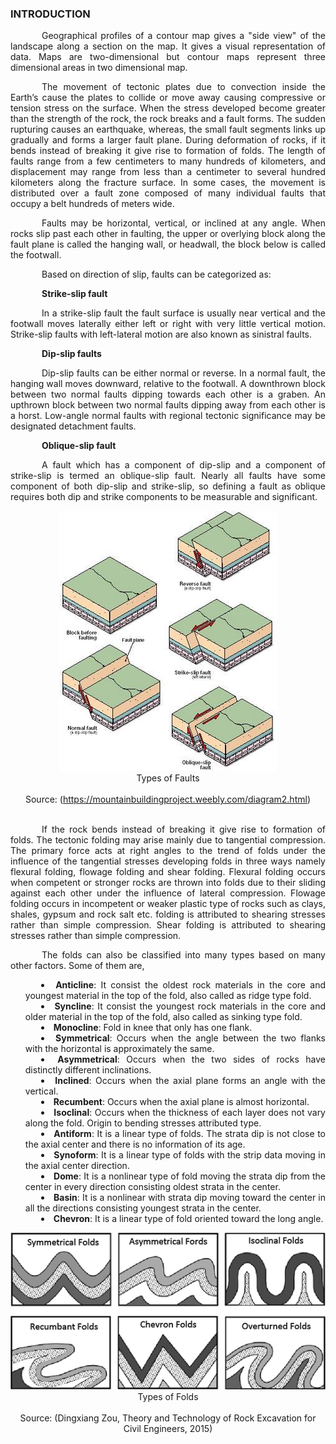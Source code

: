 ### INTRODUCTION<br>

<p style="text-indent:50px;text-align:justify">Geographical profiles of a contour map gives a "side view" of the landscape along a section on the map. It gives a visual representation of data. Maps are two-dimensional but contour maps represent three dimensional areas in two dimensional map.</p>

<p style="text-indent:50px;text-align:justify">The movement of tectonic plates due to convection inside the Earth’s cause the plates to collide or move away causing compressive or tension stress on the surface. When the stress developed become greater than the strength of the rock, the rock breaks and a fault forms. The sudden rupturing causes an earthquake, whereas, the small fault segments links up gradually and forms a larger fault plane. During deformation of rocks, if it bends instead of breaking it give rise to formation of folds. The length of faults range from a few centimeters to many hundreds of kilometers, and displacement may range from less than a centimeter to several hundred kilometers along the fracture surface. In some cases, the movement is distributed over a fault zone composed of many individual faults that occupy a belt hundreds of meters wide.</p>

<p style="text-indent:50px;text-align:justify">Faults may be horizontal, vertical, or inclined at any angle. When rocks slip past each other in faulting, the upper or overlying block along the fault plane is called the hanging wall, or headwall, the block below is called the footwall.</p>

<p style="text-indent:50px;text-align:justify">Based on direction of slip, faults can be categorized as:</p>

<p style="text-indent:50px;text-align:justify"><strong>Strike-slip fault</strong></p>

<p style="text-indent:50px;text-align:justify">In a strike-slip fault the fault surface is usually near vertical and the footwall moves laterally either left or right with very little vertical motion. Strike-slip faults with left-lateral motion are also known as sinistral faults.</p>

<p style="text-indent:50px;text-align:justify"><strong>Dip-slip faults</strong></p>

<p style="text-indent:50px;text-align:justify">Dip-slip faults can be either normal or reverse. In a normal fault, the hanging wall moves downward, relative to the footwall. A downthrown block between two normal faults dipping towards each other is a graben. An upthrown block between two normal faults dipping away from each other is a horst. Low-angle normal faults with regional tectonic significance may be designated detachment faults.</p>

<p style="text-indent:50px;text-align:justify"><strong>Oblique-slip fault</strong></p>  

<p style="text-indent:50px;text-align:justify">A fault which has a component of dip-slip and a component of strike-slip is termed an oblique-slip fault. Nearly all faults have some component of both dip-slip and strike-slip, so defining a fault as oblique requires both dip and strike components to be measurable and significant.</p>

<center>
  <img src="images/fault.jpg">
</center>

<center> Types of Faults</center><br>
<center>Source: (<a href="https://mountainbuildingproject.weebly.com/diagram2.html">https://mountainbuildingproject.weebly.com/diagram2.html</a>)
</center><br>

<p style="text-indent:50px;text-align:justify">If the rock bends instead of breaking it give rise to formation of folds. The tectonic folding may arise mainly due to tangential compression. The primary force acts at right angles to the trend of folds under the influence of the tangential stresses developing folds in three ways namely flexural folding, flowage folding and shear folding. Flexural folding occurs when competent or stronger rocks are thrown into folds due to their sliding against each other under the influence of lateral compression. Flowage folding occurs in incompetent or weaker plastic type of rocks such as clays, shales, gypsum and rock salt etc. folding is attributed to shearing stresses rather than simple compression. Shear folding is attributed to shearing stresses rather than simple compression.</p>

<p style="text-indent:50px;text-align:justify">The folds can also be classified into many types based on many other factors. Some of them are,</p>

<ul style="text-indent:25px;text-align:justify;list-style-position:inside">
<li><strong>Anticline</strong>: It consist the oldest rock materials in the core and youngest material in the top of the fold, also called as ridge type fold.</li>
<li><strong>Syncline</strong>: It consist the youngest rock materials in the core and older material in the top of the fold, also called as sinking type fold.</li>
<li><strong>Monocline</strong>: Fold in knee that only has one flank.</li>
<li><strong>Symmetrical</strong>: Occurs when the angle between the two flanks with the horizontal is approximately the same.</li>
<li><strong>Asymmetrical</strong>: Occurs when the two sides of rocks have distinctly different inclinations.</li>
<li><strong>Inclined</strong>: Occurs when the axial plane forms an angle with the vertical.</li>
<li><strong>Recumbent</strong>: Occurs when the axial plane is almost horizontal.</li>
<li><strong>Isoclinal</strong>: Occurs when the thickness of each layer does not vary along the fold. Origin to bending stresses attributed type.</li>
<li><strong>Antiform</strong>: It is a linear type of folds. The strata dip is not close to the axial center and there is no information of its age.</li>
<li><strong>Synoform</strong>: It is a linear type of folds with the strip data moving in the axial center direction.</li>
<li><strong>Dome</strong>: It is a nonlinear type of fold moving the strata dip from the center in every direction consisting oldest strata in the center.</li>
<li><strong>Basin</strong>: It is a nonlinear with strata dip moving toward the center in all the directions consisting youngest strata in the center.</li>
<li><strong>Chevron</strong>: It is a linear type of fold oriented toward the long angle.</li>
</ul>
<center>
  <img src="images/Foldtypes.gif">
</center>

<center>Types of Folds</center><br>
<center>Source: (Dingxiang Zou, Theory and Technology of Rock Excavation for Civil Engineers, 2015)
</center>
